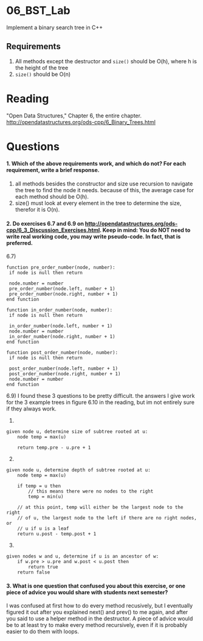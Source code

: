06_BST_Lab
==============

Implement a binary search tree in C++

Requirements
------------

1. All methods except the destructor and `size()` should be O(h), where h is the height of the tree
2. `size()` should be O(n)

Reading
=======
"Open Data Structures," Chapter 6, the entire chapter. http://opendatastructures.org/ods-cpp/6_Binary_Trees.html

Questions
=========

#### 1. Which of the above requirements work, and which do not? For each requirement, write a brief response.

1. all methods besides the constructor and size use recursion to navigate the tree to find the node it needs.  because of this, the average case for each method should be O(h).
2. size() must look at every element in the tree to determine the size, therefor it is O(n).

#### 2. Do exercises 6.7 and 6.9 on http://opendatastructures.org/ods-cpp/6_3_Discussion_Exercises.html. Keep in mind: You do NOT need to write real working code, you may write pseudo-code. In fact, that is preferred.

6.7)

	function pre_order_number(node, number):
	 if node is null then return

	 node.number = number
	 pre_order_number(node.left, number + 1)
	 pre_order_number(node.right, number + 1)
	end function
	 
	function in_order_number(node, number):
	 if node is null then return

	 in_order_number(node.left, number + 1)
	 node.number = number
	 in_order_number(node.right, number + 1)
	end function

	function post_order_number(node, number):
	 if node is null then return

	 post_order_number(node.left, number + 1)
	 post_order_number(node.right, number + 1)
	 node.number = number
	end function

6.9)  I found these 3 questions to be pretty difficult.  the answers I give work for the 3 example trees in figure 6.10 in the reading, but im not entirely sure if they always work.

1)

	given node u, determine size of subtree rooted at u:
		node temp = max(u)
		
		return temp.pre - u.pre + 1
2)
	
	given node u, determine depth of subtree rooted at u:
		node temp = max(u)
		
		if temp = u then
			// this means there were no nodes to the right
			temp = min(u)
		
		// at this point, temp will either be the largest node to the right
		// of u, the largest node to the left if there are no right nodes, or
		// u if u is a leaf
		return u.post - temp.post + 1
3)

	given nodes w and u, determine if u is an ancestor of w:
		if w.pre > u.pre and w.post < u.post then
			return true
		return false

#### 3. What is one question that confused you about this exercise, or one piece of advice you would share with students next semester?

I was confused at first how to do every method recusively, but I eventually figured it out after you explained next() and prev() to me again, and after you said to use a helper method in the destructor.  A piece of advice would be to at least try to make every method recursively, even if it is probably easier to do them with loops.
